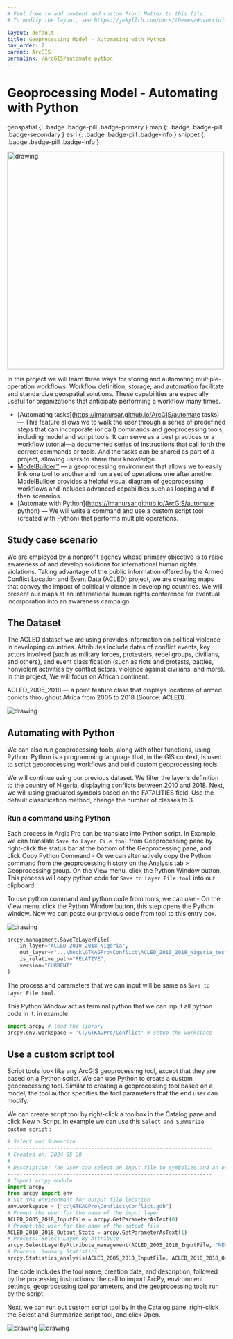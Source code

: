 ```yaml
---
# Feel free to add content and custom Front Matter to this file.
# To modify the layout, see https://jekyllrb.com/docs/themes/#overriding-theme-defaults

layout: default
title: Geoprocessing Model - Automating with Python
nav_order: 7
parent: ArcGIS
permalink: /ArcGIS/automate python
---
```


# Geoprocessing Model - Automating with Python
geospatial
{: .badge .badge-pill .badge-primary }
map
{: .badge .badge-pill .badge-secondary }
esri
{: .badge .badge-pill .badge-info }
snippet
{: .badge .badge-pill .badge-info }

<img src="/assets/images/esri/esri_34.webp" alt="drawing"  width="500"/>

In this project we will learn three ways for storing and automating multiple-operation workflows. Workflow definition, storage, and automation facilitate and standardize geospatial solutions. These capabilities are especially useful for organizations that anticipate performing a workflow many times.

- [Automating tasks](https://imanursar.github.io/ArcGIS/automate tasks) — This feature allows we to walk the user through a series of predefined steps that can incorporate (or call) commands and geoprocessing tools, including model and script tools. It can serve as a  best practices or a workflow tutorial—a documented series of instructions that call forth the correct commands or tools. And the tasks can be shared as part of a project, allowing users to share their knowledge.
- [ModelBuilder™](https://imanursar.github.io/ArcGIS/modelbuilder) — a geoprocessing environment that allows we to easily link one tool to another and run a set of operations one after another. ModelBuilder provides a helpful visual diagram of geoprocessing workflows and includes advanced capabilities such as looping and if-then scenarios.
- [Automate with Python](https://imanursar.github.io/ArcGIS/automate python) — We will write a command and use a custom script tool (created with Python) that performs multiple operations.

## Study case scenario
We are employed by a nonprofit agency whose primary objective is
to raise awareness of and develop solutions for international human rights violations. Taking advantage of the public information offered by the Armed Conflict Location and Event Data (ACLED) project, we are creating maps that convey the impact of political violence in developing countries. We will present our maps at an international human rights conference for eventual incorporation into an awareness campaign.


## The Dataset
The ACLED dataset we are using provides information on political violence in developing countries. Attributes include dates of conflict events, key actors involved (such as military forces, protesters, rebel groups, civilians, and others), and event classification (such as riots and protests, battles, nonviolent activities by conflict actors, violence against civilians, and more). In this project, We will focus on African continent. 

ACLED_2005_2018 — a point feature class that displays locations of armed conicts throughout Africa from 2005 to 2018 (Source: ACLED).

<img src="/assets/images/esri/esri_18.webp" alt="drawing"/>


## Automating with Python
We can also run geoprocessing tools, along with other functions, using Python. Python is a programming language that, in the GIS context, is used to script geoprocessing workflows and build custom geoprocessing tools.

We will continue using our previous dataset. We filter the layer’s definition to the country of Nigeria, displaying conflicts between 2010 and 2018. Next, we will using graduated symbols based on the FATALITIES field. Use the default classification method, change the number of classes to 3. 

### Run a command using Python
Each process in Argis Pro can be translate into Python script. In Example, we can translate `Save to Layer File tool` from Geoprocessing pane by right-click the status bar at the bottom of the Geoprocessing pane, and click Copy Python Command - Or we can alternatively copy the Python command from the geoprocessing history on the Analysis tab > Geoprocessing group. On the View menu, click the Python Window button. This process will copy python code for `Save to Layer File tool` into our clipboard.

To use python command and python code from tools, we can use - On the View menu, click the Python Window button, this step opens the Python window. Now we can paste our previous code from tool to this entry box.

<img src="/assets/images/esri/esri_34_1.webp" alt="drawing"/>

```python
arcpy.management.SaveToLayerFile(
    in_layer="ACLED_2010_2018_Nigeria",
    out_layer=r"...\book\GTKAGPro\Conflict\ACLED_2010_2018_Nigeria_test_02.lyrx",
    is_relative_path="RELATIVE",
    version="CURRENT"
)
```

The process and parameters that we can input will be same as `Save to Layer File tool`.

This Python Window act as terminal python that we can input all python code in it. in example:

```python
import arcpy # load the library
arcpy.env.workspace = 'C:/GTKAGPro/Conflict' # setup the workspace
```

## Use a custom script tool
Script tools look like any ArcGIS geoprocessing tool, except that they are based on a Python script. We can use Python to create a custom geoprocessing tool. Similar to creating a geoprocessing tool based on a model, the tool author specifies the tool parameters that the end user can modify.

We can create script tool by right-click a toolbox in the Catalog pane and click New > Script. In example we can use this `Select and Summarize custom script` :

```python
# Select and Summarize
------------------------------------------------------------------
# Created on: 2024-05-28
#
# Description: The user can select an input file to symbolize and an output file to store the summary results
------------------------------------------------------------------
# Import arcpy module
import arcpy
from arcpy import env
# Set the environment for output file location
env.workspace = ("c:\GTKAGPro\Conflict\Conflict.gdb")
# Prompt the user for the name of the input layer
ACLED_2005_2018_InputFile = arcpy.GetParameterAsText(0)
# Prompt the user for the name of the output file
ACLED_2010_2018_Output_Stats = arcpy.GetParameterAsText(1)
# Process: Select Layer By Attribute
arcpy.SelectLayerByAttribute_management(ACLED_2005_2018_InputFile, "NEW_SELECTION", "EVENT_TYPE = 'Violence against civilians'", "")
# Process: Summary Statistics
arcpy.Statistics_analysis(ACLED_2005_2018_InputFile, ACLED_2010_2018_Output_Stats, "FATALITIES SUM", "")
```

The code includes the tool name, creation date, and description, followed by the processing instructions: the call to import ArcPy, environment settings, geoprocessing tool parameters, and the geoprocessing tools run by the script.

Next, we can run out custom script tool by in the Catalog pane, right-click the Select and Summarize script tool, and click Open. 

<img src="/assets/images/esri/esri_34.webp" alt="drawing"/>
<img src="/assets/images/esri/esri_35.webp" alt="drawing"/>
